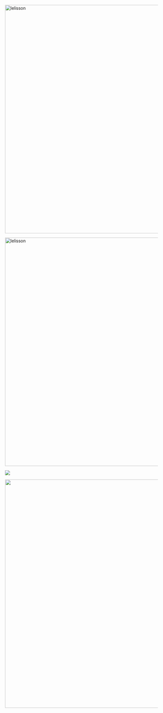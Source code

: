 <div>
  <p align="left"><img width="750" src="https://user-images.githubusercontent.com/108141993/175794620-6fae7ee8-18a3-455a-b381-220392cbe57e.png
" alt="lelisson" /></p>
  <p align="left"><img width="750" src="https://github-readme-streak-stats.herokuapp.com?user=lelisson&theme=dracula&date_format=M%20j%5B%2C%20Y%5D" alt="lelisson" /></p>
  <p align="left"><img src="https://github-readme-stats.vercel.app/api/top-langs/?username=lelisson&layout=compact&langs_count=10&theme=dracula&include_all_commits=true&hide_title=true&hide_border=true&border_radius=20&card_width=700"/>
  <p align="left"><img width="750" src="https://activity-graph.herokuapp.com/graph?username=lelisson&&theme=material-palenight&hide_title=true&line=#ff5555"/>
</div></p>
<div>

